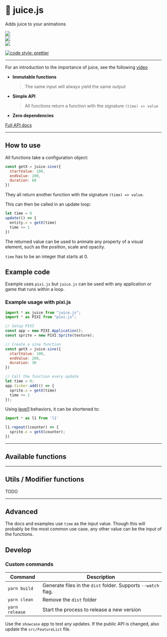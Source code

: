 # :tropical_drink: juice.js

Adds juice to your animations

<div>
  <img src="https://badgen.net/npm/v/juice.js?icon=npm" />
  <!-- <img src="https://badgen.net/npm/dw/juice.js?icon=npm" /> -->
</div>
<div>
  <img src="https://badgen.net/bundlephobia/minzip/juice.js" />
</div>
<div>
  <img src="https://badgen.net/github/last-commit/rymdkraftverk/juice.js?icon=github" />
</div>

[![code style: prettier](https://img.shields.io/badge/code_style-prettier-ff69b4.svg?style=flat-square)](https://github.com/prettier/prettier)

---

For an introduction to the importance of juice, see the following [video](https://youtu.be/Fy0aCDmgnxg)

- **Immutable functions**

  > The same input will always yield the same output

- **Simple API**

  > All functions return a function with the signature `(time) => value`

- **Zero dependencies**

[Full API docs](https://rymdkraftverk.github.io/juice.js/)

---

## How to use

All functions take a configuration object:

```js
const getX = juice.sine({
  startValue: 100,
  endValue: 200,
  duration: 60
})
```

They all return another function with the signature `(time) => value`. 

This can then be called in an update loop:

```js
let time = 0
update(() => {
  entity.x = getX(time)
  time += 1
})
```

The returned value can be used to animate any property of a visual element, such as the position, scale and opacity.

`time` has to be an integer that starts at 0.

## Example code

Example uses `pixi.js` but `juice.js` can be used with any application or game that runs within a loop.

### Example usage with pixi.js

```js
import * as juice from "juice.js";
import * as PIXI from "pixi.js";

// Setup PIXI
const app = new PIXI.Application();
const sprite = new PIXI.Sprite(texture);

// Create a sine function
const getX = juice.sine({
  startValue: 100,
  endValue: 200,
  duration: 30
})

// Call the function every update
let time = 0;
app.ticker.add(() => {
  sprite.x = getX(time)
  time += 1
});
```

Using [level1](https://github.com/rymdkraftverk/level1) behaviors, it can be shortened to:

```js
import * as l1 from 'l1'

l1.repeat((counter) => {
  sprite.x = getX(counter);
})
```

---

## Available functions


---

## Utils / Modifier functions

TODO

---

## Advanced

The docs and examples use `time` as the input value. Though this will probably be the most common use case, any other value can be the input of the functions.

## Develop

### Custom commands

Command | Description
------- | -----------
`yarn build` | Generate files in the `dist` folder. Supports `--watch` flag.
`yarn clean` | Remove the `dist` folder
`yarn release` | Start the process to release a new version

Use the `showcase` app to test any updates. If the public API is changed, also update the `src/FeatureList` file.

